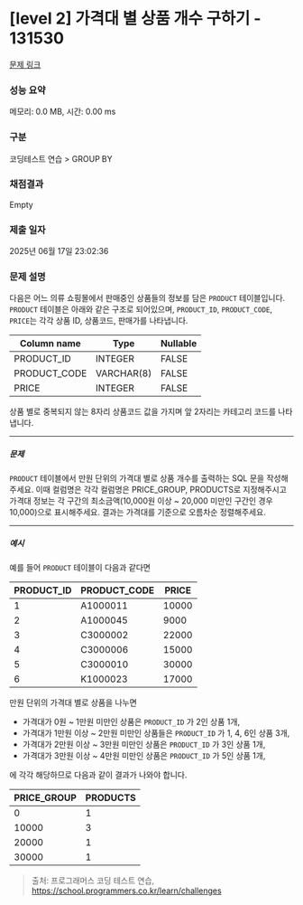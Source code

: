 # [level 2] 가격대 별 상품 개수 구하기 - 131530 

[문제 링크](https://school.programmers.co.kr/learn/courses/30/lessons/131530?language=mysql) 

### 성능 요약

메모리: 0.0 MB, 시간: 0.00 ms

### 구분

코딩테스트 연습 > GROUP BY

### 채점결과

Empty

### 제출 일자

2025년 06월 17일 23:02:36

### 문제 설명

<p>다음은 어느 의류 쇼핑몰에서 판매중인 상품들의 정보를 담은 <code>PRODUCT</code> 테이블입니다. <code>PRODUCT</code> 테이블은 아래와 같은 구조로 되어있으며, <code>PRODUCT_ID</code>, <code>PRODUCT_CODE</code>, <code>PRICE</code>는 각각 상품 ID, 상품코드, 판매가를 나타냅니다.</p>
<table class="table">
        <thead><tr>
<th>Column name</th>
<th>Type</th>
<th>Nullable</th>
</tr>
</thead>
        <tbody><tr>
<td>PRODUCT_ID</td>
<td>INTEGER</td>
<td>FALSE</td>
</tr>
<tr>
<td>PRODUCT_CODE</td>
<td>VARCHAR(8)</td>
<td>FALSE</td>
</tr>
<tr>
<td>PRICE</td>
<td>INTEGER</td>
<td>FALSE</td>
</tr>
</tbody>
      </table>
<p>상품 별로 중복되지 않는 8자리 상품코드 값을 가지며 앞 2자리는 카테고리 코드를 나타냅니다.</p>

<hr>

<h5>문제</h5>

<p><code>PRODUCT</code> 테이블에서 만원 단위의 가격대 별로 상품 개수를 출력하는 SQL 문을 작성해주세요. 이때 컬럼명은 각각 컬럼명은 PRICE_GROUP, PRODUCTS로 지정해주시고 가격대 정보는 각 구간의 최소금액(10,000원 이상 ~ 20,000 미만인 구간인 경우 10,000)으로 표시해주세요. 결과는 가격대를 기준으로 오름차순 정렬해주세요.</p>

<hr>

<h5>예시</h5>

<p>예를 들어 <code>PRODUCT</code> 테이블이 다음과 같다면</p>
<table class="table">
        <thead><tr>
<th>PRODUCT_ID</th>
<th>PRODUCT_CODE</th>
<th>PRICE</th>
</tr>
</thead>
        <tbody><tr>
<td>1</td>
<td>A1000011</td>
<td>10000</td>
</tr>
<tr>
<td>2</td>
<td>A1000045</td>
<td>9000</td>
</tr>
<tr>
<td>3</td>
<td>C3000002</td>
<td>22000</td>
</tr>
<tr>
<td>4</td>
<td>C3000006</td>
<td>15000</td>
</tr>
<tr>
<td>5</td>
<td>C3000010</td>
<td>30000</td>
</tr>
<tr>
<td>6</td>
<td>K1000023</td>
<td>17000</td>
</tr>
</tbody>
      </table>
<p>만원 단위의 가격대 별로 상품을 나누면</p>

<ul>
<li>가격대가 0원 ~ 1만원 미만인 상품은 <code>PRODUCT_ID</code> 가 2인 상품 1개,</li>
<li>가격대가 1만원 이상 ~ 2만원 미만인 상품들은 <code>PRODUCT_ID</code> 가 1, 4, 6인 상품 3개,</li>
<li>가격대가 2만원 이상 ~ 3만원 미만인 상품은 <code>PRODUCT_ID</code> 가 3인 상품 1개,</li>
<li>가격대가 3만원 이상 ~ 4만원 미만인 상품은 <code>PRODUCT_ID</code> 가 5인 상품 1개,</li>
</ul>

<p>에 각각 해당하므로 다음과 같이 결과가 나와야 합니다.</p>
<table class="table">
        <thead><tr>
<th>PRICE_GROUP</th>
<th>PRODUCTS</th>
</tr>
</thead>
        <tbody><tr>
<td>0</td>
<td>1</td>
</tr>
<tr>
<td>10000</td>
<td>3</td>
</tr>
<tr>
<td>20000</td>
<td>1</td>
</tr>
<tr>
<td>30000</td>
<td>1</td>
</tr>
</tbody>
      </table>

> 출처: 프로그래머스 코딩 테스트 연습, https://school.programmers.co.kr/learn/challenges